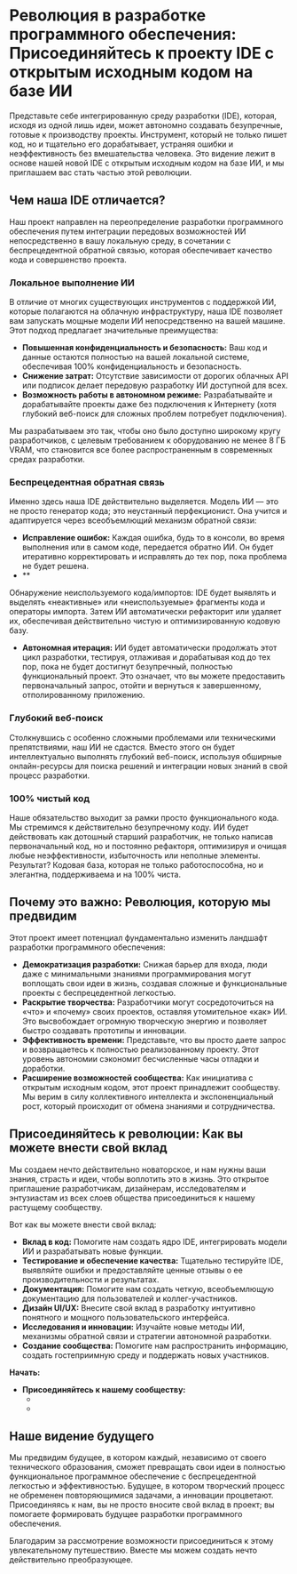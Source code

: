 # Революция в разработке программного обеспечения: Присоединяйтесь к проекту IDE с открытым исходным кодом на базе ИИ

Представьте себе интегрированную среду разработки (IDE), которая, исходя из одной лишь идеи, может автономно создавать безупречные, готовые к производству проекты. Инструмент, который не только пишет код, но и тщательно его дорабатывает, устраняя ошибки и неэффективность без вмешательства человека. Это видение лежит в основе нашей новой IDE с открытым исходным кодом на базе ИИ, и мы приглашаем вас стать частью этой революции.

## Чем наша IDE отличается?

Наш проект направлен на переопределение разработки программного обеспечения путем интеграции передовых возможностей ИИ непосредственно в вашу локальную среду, в сочетании с беспрецедентной обратной связью, которая обеспечивает качество кода и совершенство проекта.

### Локальное выполнение ИИ
В отличие от многих существующих инструментов с поддержкой ИИ, которые полагаются на облачную инфраструктуру, наша IDE позволяет вам запускать мощные модели ИИ непосредственно на вашей машине. Этот подход предлагает значительные преимущества:

- **Повышенная конфиденциальность и безопасность:** Ваш код и данные остаются полностью на вашей локальной системе, обеспечивая 100% конфиденциальность и безопасность.
- **Снижение затрат:** Отсутствие зависимости от дорогих облачных API или подписок делает передовую разработку ИИ доступной для всех.
- **Возможность работы в автономном режиме:** Разрабатывайте и дорабатывайте проекты даже без подключения к Интернету (хотя глубокий веб-поиск для сложных проблем потребует подключения).

Мы разрабатываем это так, чтобы оно было доступно широкому кругу разработчиков, с целевым требованием к оборудованию не менее 8 ГБ VRAM, что становится все более распространенным в современных средах разработки.

### Беспрецедентная обратная связь
Именно здесь наша IDE действительно выделяется. Модель ИИ — это не просто генератор кода; это неустанный перфекционист. Она учится и адаптируется через всеобъемлющий механизм обратной связи:

- **Исправление ошибок:** Каждая ошибка, будь то в консоли, во время выполнения или в самом коде, передается обратно ИИ. Он будет итеративно корректировать и исправлять до тех пор, пока проблема не будет решена.
- **


Обнаружение неиспользуемого кода/импортов: IDE будет выявлять и выделять «неактивные» или «неиспользуемые» фрагменты кода и операторы импорта. Затем ИИ автоматически рефакторит или удаляет их, обеспечивая действительно чистую и оптимизированную кодовую базу.
- **Автономная итерация:** ИИ будет автоматически продолжать этот цикл разработки, тестируя, отлаживая и дорабатывая код до тех пор, пока не будет достигнут безупречный, полностью функциональный проект. Это означает, что вы можете предоставить первоначальный запрос, отойти и вернуться к завершенному, отполированному приложению.

### Глубокий веб-поиск
Столкнувшись с особенно сложными проблемами или техническими препятствиями, наш ИИ не сдастся. Вместо этого он будет интеллектуально выполнять глубокий веб-поиск, используя обширные онлайн-ресурсы для поиска решений и интеграции новых знаний в свой процесс разработки.

### 100% чистый код
Наше обязательство выходит за рамки просто функционального кода. Мы стремимся к действительно безупречному коду. ИИ будет действовать как дотошный старший разработчик, не только написав первоначальный код, но и постоянно рефакторя, оптимизируя и очищая любые неэффективности, избыточность или неполные элементы. Результат? Кодовая база, которая не только работоспособна, но и элегантна, поддерживаема и на 100% чиста.

## Почему это важно: Революция, которую мы предвидим

Этот проект имеет потенциал фундаментально изменить ландшафт разработки программного обеспечения:

- **Демократизация разработки:** Снижая барьер для входа, люди даже с минимальными знаниями программирования могут воплощать свои идеи в жизнь, создавая сложные и функциональные проекты с беспрецедентной легкостью.
- **Раскрытие творчества:** Разработчики могут сосредоточиться на «что» и «почему» своих проектов, оставляя утомительное «как» ИИ. Это высвобождает огромную творческую энергию и позволяет быстро создавать прототипы и инновации.
- **Эффективность времени:** Представьте, что вы просто даете запрос и возвращаетесь к полностью реализованному проекту. Этот уровень автономии сэкономит бесчисленные часы отладки и доработки.
- **Расширение возможностей сообщества:** Как инициатива с открытым исходным кодом, этот проект принадлежит сообществу. Мы верим в силу коллективного интеллекта и экспоненциальный рост, который происходит от обмена знаниями и сотрудничества.

## Присоединяйтесь к революции: Как вы можете внести свой вклад

Мы создаем нечто действительно новаторское, и нам нужны ваши знания, страсть и идеи, чтобы воплотить это в жизнь. Это открытое приглашение разработчикам, дизайнерам, исследователям и энтузиастам из всех слоев общества присоединиться к нашему растущему сообществу.

Вот как вы можете внести свой вклад:

- **Вклад в код:** Помогите нам создать ядро IDE, интегрировать модели ИИ и разрабатывать новые функции.
- **Тестирование и обеспечение качества:** Тщательно тестируйте IDE, выявляйте ошибки и предоставляйте ценные отзывы о ее производительности и результатах.
- **Документация:** Помогите нам создать четкую, всеобъемлющую документацию для пользователей и коллег-участников.
- **Дизайн UI/UX:** Внесите свой вклад в разработку интуитивно понятного и мощного пользовательского интерфейса.
- **Исследования и инновации:** Изучайте новые методы ИИ, механизмы обратной связи и стратегии автономной разработки.
- **Создание сообщества:** Помогите нам распространить информацию, создать гостеприимную среду и поддержать новых участников.

**Начать:**

- **Присоединяйтесь к нашему сообществу:**
    - [Discord]: (https://discord.gg/jmbDGwtZ7P)
    - [Telegram]: (https://t.me/EvolvIDE)

## Наше видение будущего

Мы предвидим будущее, в котором каждый, независимо от своего технического образования, сможет превращать свои идеи в полностью функциональное программное обеспечение с беспрецедентной легкостью и эффективностью. Будущее, в котором творческий процесс не обременен повторяющимися задачами, а инновации процветают. Присоединяясь к нам, вы не просто вносите свой вклад в проект; вы помогаете формировать будущее разработки программного обеспечения.

Благодарим за рассмотрение возможности присоединиться к этому увлекательному путешествию. Вместе мы можем создать нечто действительно преобразующее.

